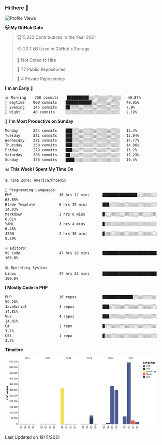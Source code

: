 ### Hi there 👋

<!--START_SECTION:waka-->
![Profile Views](http://img.shields.io/badge/Profile%20Views-0-blue)

**🐱 My GitHub Data** 

> 🏆 5,222 Contributions in the Year 2021
 > 
> 📦 20.7 kB Used in GitHub's Storage 
 > 
> 🚫 Not Opted to Hire
 > 
> 📜 77 Public Repositories 
 > 
> 🔑 4 Private Repositories  
 > 
**I'm an Early 🐤** 

```text
🌞 Morning    750 commits    ██████████░░░░░░░░░░░░░░░   40.87% 
🌆 Daytime    900 commits    ████████████░░░░░░░░░░░░░   49.05% 
🌃 Evening    145 commits    ██░░░░░░░░░░░░░░░░░░░░░░░   7.9% 
🌙 Night      40 commits     ░░░░░░░░░░░░░░░░░░░░░░░░░   2.18%

```
📅 **I'm Most Productive on Sunday** 

```text
Monday       244 commits    ███░░░░░░░░░░░░░░░░░░░░░░   13.3% 
Tuesday      221 commits    ███░░░░░░░░░░░░░░░░░░░░░░   12.04% 
Wednesday    271 commits    ███░░░░░░░░░░░░░░░░░░░░░░   14.77% 
Thursday     258 commits    ███░░░░░░░░░░░░░░░░░░░░░░   14.06% 
Friday       279 commits    ███░░░░░░░░░░░░░░░░░░░░░░   15.2% 
Saturday     206 commits    ██░░░░░░░░░░░░░░░░░░░░░░░   11.23% 
Sunday       356 commits    ████░░░░░░░░░░░░░░░░░░░░░   19.4%

```


📊 **This Week I Spent My Time On** 

```text
⌚︎ Time Zone: America/Phoenix

💬 Programming Languages: 
PHP                      30 hrs 12 mins      ████████████████░░░░░░░░░   63.65% 
Blade Template           6 hrs 39 mins       ███░░░░░░░░░░░░░░░░░░░░░░   14.03% 
Markdown                 3 hrs 8 mins        █░░░░░░░░░░░░░░░░░░░░░░░░   6.61% 
YAML                     3 hrs 4 mins        █░░░░░░░░░░░░░░░░░░░░░░░░   6.48% 
JSON                     2 hrs 30 mins       █░░░░░░░░░░░░░░░░░░░░░░░░   5.29%

🔥 Editors: 
VS Code                  47 hrs 28 mins      █████████████████████████   100.0%

💻 Operating System: 
Linux                    47 hrs 28 mins      █████████████████████████   100.0%

```

**I Mostly Code in PHP** 

```text
PHP                      16 repos            ██████████████░░░░░░░░░░░   59.26% 
JavaScript               4 repos             ███░░░░░░░░░░░░░░░░░░░░░░   14.81% 
Vue                      4 repos             ███░░░░░░░░░░░░░░░░░░░░░░   14.81% 
C#                       1 repo              █░░░░░░░░░░░░░░░░░░░░░░░░   3.7% 
CSS                      1 repo              █░░░░░░░░░░░░░░░░░░░░░░░░   3.7%

```


**Timeline**

![Chart not found](https://raw.githubusercontent.com/mikebronner/mikebronner/master/charts/bar_graph.png) 


 Last Updated on 19/11/2021
<!--END_SECTION:waka-->

<!--
**mikebronner/mikebronner** is a ✨ _special_ ✨ repository because its `README.md` (this file) appears on your GitHub profile.

Here are some ideas to get you started:

- 🔭 I’m currently working on ...
- 🌱 I’m currently learning ...
- 👯 I’m looking to collaborate on ...
- 🤔 I’m looking for help with ...
- 💬 Ask me about ...
- 📫 How to reach me: ...
- 😄 Pronouns: ...
- ⚡ Fun fact: ...
-->
